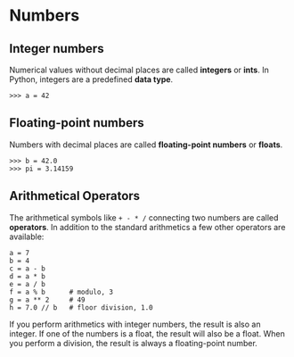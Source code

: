
# Numbers

## Integer numbers

Numerical values without decimal places are called **integers** or **ints**. In Python, integers are a predefined **data type**.

    >>> a = 42


## Floating-point numbers

Numbers with decimal places are called **floating-point numbers** or **floats**. 

    >>> b = 42.0
    >>> pi = 3.14159


## Arithmetical Operators

The arithmetical symbols like `+ - * /` connecting two numbers are called **operators**. In addition to the standard arithmetics a few other operators are available:

    a = 7
    b = 4
    c = a - b      
    d = a * b      
    e = a / b      
    f = a % b      # modulo, 3
    g = a ** 2     # 49   
    h = 7.0 // b   # floor division, 1.0

If you perform arithmetics with integer numbers, the result is also an integer. If one of the numbers is a float, the result will also be a float.
When you perform a division, the result is always a floating-point number.

